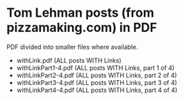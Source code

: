 # Tom Lehman posts (from pizzamaking.com) in PDF 

PDF divided into smaller files where available. 

- withLink.pdf (ALL posts WITH Links)
- withLinkPart1-4.pdf (ALL posts WITH Links, part 1 of 4)
- withLinkPart2-4.pdf (ALL posts WITH Links, part 2 of 4)
- withLinkPart3-4.pdf (ALL posts WITH Links, part 3 of 4)
- withLinkPart4-4.pdf (ALL posts WITH Links, part 4 of 4)
